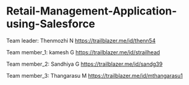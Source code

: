 # Retail-Management-Application-using-Salesforce

Team leader: Thenmozhi N
https://trailblazer.me/id/thenn54

Team member_1: kamesh G
https://trailblazer.me/id/strailhead

Team member_2: Sandhiya G
https://trailblazer.me/id/sandg39

Team member_3: Thangarasu M
https://trailblazer.me/id/mthangarasu1

